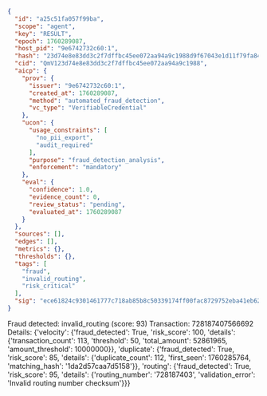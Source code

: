 ```json
{
  "id": "a25c51fa057f99ba",
  "scope": "agent",
  "key": "RESULT",
  "epoch": 1760289087,
  "host_pid": "9e6742732c60:1",
  "hash": "23d74e8e83dd3c2f7dffbc45ee072aa94a9c1988d9f67043e1d11f79fa848382",
  "cid": "QmV123d74e8e83dd3c2f7dffbc45ee072aa94a9c1988",
  "aicp": {
    "prov": {
      "issuer": "9e6742732c60:1",
      "created_at": 1760289087,
      "method": "automated_fraud_detection",
      "vc_type": "VerifiableCredential"
    },
    "ucon": {
      "usage_constraints": [
        "no_pii_export",
        "audit_required"
      ],
      "purpose": "fraud_detection_analysis",
      "enforcement": "mandatory"
    },
    "eval": {
      "confidence": 1.0,
      "evidence_count": 0,
      "review_status": "pending",
      "evaluated_at": 1760289087
    }
  },
  "sources": [],
  "edges": [],
  "metrics": {},
  "thresholds": {},
  "tags": [
    "fraud",
    "invalid_routing",
    "risk_critical"
  ],
  "sig": "ece61824c9301461777c718ab85b8c50339174ff00fac8729752eba41eb620c9"
}
```

Fraud detected: invalid_routing (score: 93)
Transaction: 728187407566692
Details: {'velocity': {'fraud_detected': True, 'risk_score': 100, 'details': {'transaction_count': 113, 'threshold': 50, 'total_amount': 52861965, 'amount_threshold': 10000000}}, 'duplicate': {'fraud_detected': True, 'risk_score': 85, 'details': {'duplicate_count': 112, 'first_seen': 1760285764, 'matching_hash': '1da2d57caa7d5158'}}, 'routing': {'fraud_detected': True, 'risk_score': 95, 'details': {'routing_number': '728187403', 'validation_error': 'Invalid routing number checksum'}}}